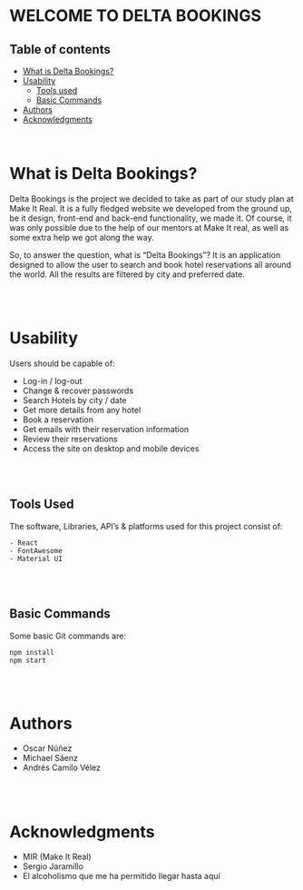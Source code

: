 # WELCOME TO DELTA BOOKINGS

## Table of contents

- [What is Delta Bookings?](#what-is-Delta-Bookings?)
- [Usability]("#usability)
  - [Tools used](#tools-used)
  - [Basic Commands](#basic-commands)
- [Authors](#author)
- [Acknowledgments](#acknowledgments)

<br />

# What is Delta Bookings?

  Delta Bookings is the project we decided to take as part of our
  study plan at Make It Real. It is a fully fledged website we
  developed from the ground up, be it design, front-end and back-end
  functionality, we made it. Of course, it was only possible due to
  the help of our mentors at Make It real, as well as some extra help
  we got along the way.

  So, to answer the question, what is “Delta Bookings”? It is an
  application designed to allow the user to search and book hotel
  reservations all around the world. All the results are filtered by
  city and preferred date.

<br /><br />

# Usability

  Users should be capable of:

  * Log-in / log-out
  * Change & recover passwords
  * Search Hotels by city / date
  * Get more details from any hotel
  * Book a reservation
  * Get emails with their reservation information
  * Review their reservations
  * Access the site on desktop and mobile devices

<br /><br />

## Tools Used

  The software, Libraries, API’s & platforms used for this project
  consist of:

  ```
  - React
  - FontAwesome
  - Material UI
  ```
<br /><br />

## Basic Commands
Some basic Git commands are:

  ```
  npm install
  npm start
  ```
<br /><br />

# Authors

  * Oscar Núñez
  * Michael Sáenz
  * Andrés Camilo Vélez

<br /><br />

# Acknowledgments

  * MIR (Make It Real)
  * Sergio Jaramillo
  * El alcoholismo que me ha permitido llegar hasta aquí